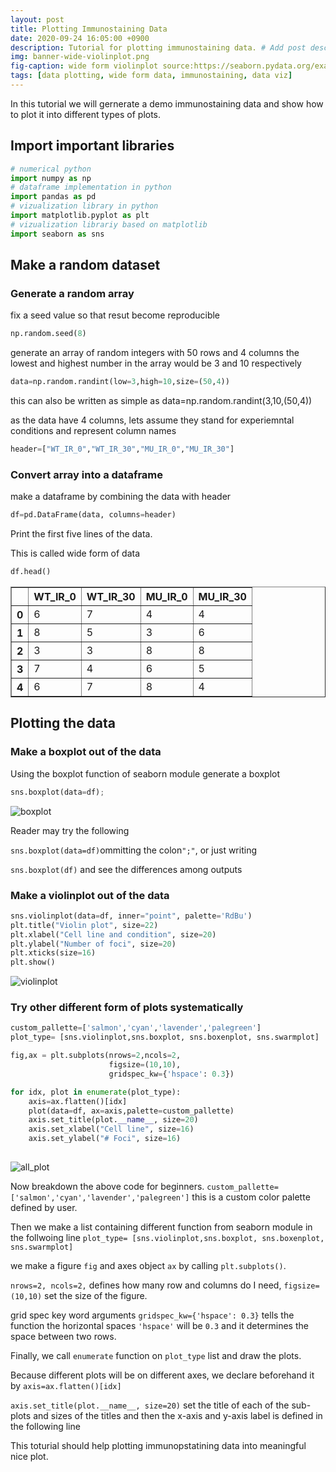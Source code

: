 ```yaml
---
layout: post
title: Plotting Immunostaining Data
date: 2020-09-24 16:05:00 +0900
description: Tutorial for plotting immunostaining data. # Add post description (optional)
img: banner-wide-violinplot.png
fig-caption: wide form violinplot source:https://seaborn.pydata.org/examples/wide_form_violinplot.html 
tags: [data plotting, wide form data, immunostaining, data viz]
---
```

In this tutorial we will gernerate a demo immunostaining data and show how to plot it into different types of plots.

## Import important libraries


```python
# numerical python
import numpy as np
# dataframe implementation in python
import pandas as pd
# vizualization library in python
import matplotlib.pyplot as plt
# vizualization librariy based on matplotlib
import seaborn as sns
```

## Make a random dataset

### Generate a random array

fix a seed value so that resut become reproducible


```python
np.random.seed(8)
```

generate an array of random integers with 50 rows and 4 columns
the lowest and highest number in the array would be 3 and 10 respectively


```python
data=np.random.randint(low=3,high=10,size=(50,4))
```

this can also be written as simple as 
data=np.random.randint(3,10,(50,4))

as the data have 4 columns, lets assume they stand for
experiemntal conditions and represent column names


```python
header=["WT_IR_0","WT_IR_30","MU_IR_0","MU_IR_30"]
```

### Convert array into a dataframe
make a dataframe by combining the data with header


```python
df=pd.DataFrame(data, columns=header)
```

Print the first five lines of the data.

This is called wide form of data


```python
df.head()
```




<div>
<style scoped>
    .dataframe tbody tr th:only-of-type {
        vertical-align: middle;
    }

    .dataframe tbody tr th {
        vertical-align: top;
    }

    .dataframe thead th {
        text-align: right;
    }
</style>
<table border="1" class="dataframe">
  <thead>
    <tr style="text-align: right;">
      <th></th>
      <th>WT_IR_0</th>
      <th>WT_IR_30</th>
      <th>MU_IR_0</th>
      <th>MU_IR_30</th>
    </tr>
  </thead>
  <tbody>
    <tr>
      <th>0</th>
      <td>6</td>
      <td>7</td>
      <td>4</td>
      <td>4</td>
    </tr>
    <tr>
      <th>1</th>
      <td>8</td>
      <td>5</td>
      <td>3</td>
      <td>6</td>
    </tr>
    <tr>
      <th>2</th>
      <td>3</td>
      <td>3</td>
      <td>8</td>
      <td>8</td>
    </tr>
    <tr>
      <th>3</th>
      <td>7</td>
      <td>4</td>
      <td>6</td>
      <td>5</td>
    </tr>
    <tr>
      <th>4</th>
      <td>6</td>
      <td>7</td>
      <td>8</td>
      <td>4</td>
    </tr>
  </tbody>
</table>
</div>



## Plotting the data

### Make a boxplot out of the data
Using the boxplot function of seaborn module generate a boxplot



```python
sns.boxplot(data=df);
```


![boxplot]({{site.baseurl}}/assets/img/simple_boxplot_wide_form.png)


Reader may try the following

`sns.boxplot(data=df)`ommitting the colon`";"`, or just writing 

`sns.boxplot(df)` and see the differences among outputs

### Make a violinplot out of  the data


```python
sns.violinplot(data=df, inner="point", palette='RdBu')
plt.title("Violin plot", size=22)
plt.xlabel("Cell line and condition", size=20)
plt.ylabel("Number of foci", size=20)
plt.xticks(size=16)
plt.show()
```


![violinplot]({{site.baseurl}}/assets/img/violinplot_wide_form.png)


### Try other different form of plots systematically


```python
custom_pallette=['salmon','cyan','lavender','palegreen']
plot_type= [sns.violinplot,sns.boxplot, sns.boxenplot, sns.swarmplot] 

fig,ax = plt.subplots(nrows=2,ncols=2, 
                      figsize=(10,10),
                      gridspec_kw={'hspace': 0.3})

for idx, plot in enumerate(plot_type):
    axis=ax.flatten()[idx]
    plot(data=df, ax=axis,palette=custom_pallette)
    axis.set_title(plot.__name__, size=20)
    axis.set_xlabel("Cell line", size=16)
    axis.set_ylabel("# Foci", size=16)
    
```


![all_plot]({{site.baseurl}}/assets/img/seaborn_all_plots_wide_form.png)


Now breakdown the above code for beginners. 
`custom_pallette=['salmon','cyan','lavender','palegreen']` this is a custom color palette defined by user.

Then we make a list containing different function from seaborn module in the follwoing line `plot_type= [sns.violinplot,sns.boxplot, sns.boxenplot, sns.swarmplot] `

we make a figure `fig` and axes object `ax` by calling `plt.subplots()`.

`nrows=2, ncols=2,` defines how many row and columns do I need, `figsize=(10,10)` set the size of the figure.

grid spec key word arguments `gridspec_kw={'hspace': 0.3}` tells the function the horizontal spaces `'hspace'` will be `0.3` and it determines the space between two rows.

Finally, we call `enumerate` function on `plot_type` list and draw the plots.

Because different plots will be on different axes, we declare beforehand it by `axis=ax.flatten()[idx]`

`axis.set_title(plot.__name__, size=20)` set the title of each of the sub-plots and sizes of the titles and then the x-axis and y-axis label is defined in the following line

This toturial should help plotting immunopstatining data into meaningful nice plot.
